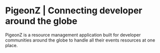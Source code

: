 # PigeonZ | Connecting developer around the globe

PigeonZ is a resource management application built for developer communities around the globe to handle all their events resources at one place.
